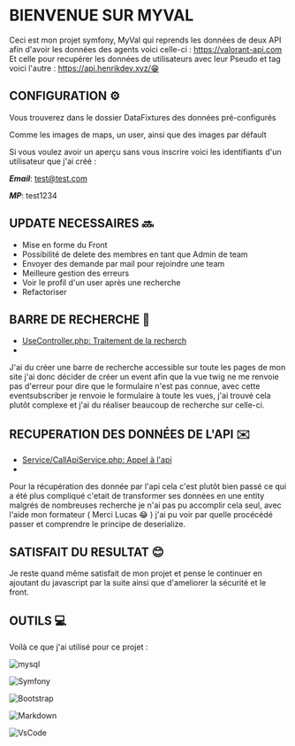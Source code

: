 # BIENVENUE SUR MYVAL

Ceci est mon projet symfony, MyVal qui reprends les données de deux API afin d'avoir les données des agents voici celle-ci : https://valorant-api.com Et celle pour recupérer les données de utilisateurs avec leur Pseudo et tag voici l'autre : https://api.henrikdev.xyz/😁

## CONFIGURATION ⚙️

Vous trouverez dans le dossier DataFixtures des données pré-configurés

Comme les images de maps, un user, ainsi que des images par défault

Si vous voulez avoir un aperçu sans vous inscrire voici les identifiants d'un utilisateur que j'ai créé : 

**_Email_**: test@test.com

**_MP_**: test1234

## UPDATE NECESSAIRES 🔜

- Mise en forme du Front 
- Possibilité de delete des membres en tant que Admin de team 
- Envoyer des demande par mail pour rejoindre une team 
- Meilleure gestion des erreurs
- Voir le profil d'un user après une recherche
- Refactoriser

## BARRE DE RECHERCHE 🔎
- [UseController.php: Traitement de la recherch](base.html.twig)
- 
J'ai du créer une barre de recherche accessible sur toute les pages de mon site j'ai donc décider de créer un event afin que la vue twig ne me renvoie pas d'erreur pour dire que le formulaire n'est pas connue, avec cette eventsubscriber je renvoie le formulaire à toute les vues, j'ai trouvé cela plutôt complexe et j'ai du réaliser beaucoup de recherche sur celle-ci. 

## RECUPERATION DES DONNÉES DE L'API ✉️
- [Service/CallApiService.php: Appel à l'api](index.html.twig)
- 
Pour la récupération des donnée par l'api cela c'est plutôt bien passé ce qui a été plus compliqué c'etait de transformer ses données en une entity malgrés de nombreuses recherche je n'ai pas pu accomplir cela seul, avec l'aide mon formateur ( Merci Lucas 😂 ) j'ai pu voir par quelle procécédé passer et comprendre le principe de deserialize. 

## SATISFAIT DU RESULTAT 😊

Je reste quand même satisfait de mon projet et pense le continuer en ajoutant du javascript par la suite ainsi que d'ameliorer la sécurité et le front.

## OUTILS 💻

Voilà ce que j'ai utilisé pour ce projet : 

![mysql](https://img.shields.io/badge/MySQL-005C84?style=for-the-badge&logo=mysql&logoColor=white) 

![Symfony](https://img.shields.io/badge/symfony-%23000000.svg?style=for-the-badge&logo=symfony&logoColor=white)

![Bootstrap](https://img.shields.io/badge/Bootstrap-563D7C?style=for-the-badge&logo=bootstrap&logoColor=white)

![Markdown](https://img.shields.io/badge/Markdown-000000?style=for-the-badge&logo=markdown&logoColor=white)

![VsCode](https://img.shields.io/badge/VSCode-0078D4?style=for-the-badge&logo=visual%20studio%20code&logoColor=white)




